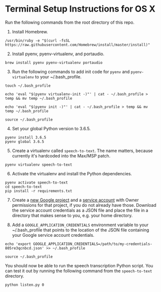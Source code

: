 # Terminal Setup Instructions for OS X

Run the following commands from the root directory of this repo.

1. Install Homebrew.

```/usr/bin/ruby -e "$(curl -fsSL https://raw.githubusercontent.com/Homebrew/install/master/install)"```

2. Install pyenv, pyenv-virtualenv, and portaudio.

```brew install pyenv pyenv-virtualenv portaudio```

3. Run the following commands to add init code for `pyenv` and `pyenv-virtualenv` to your ~/.bash_profile.

```
touch ~/.bash_profile

echo 'eval "$(pyenv virtualenv-init -)"' | cat - ~/.bash_profile > temp && mv temp ~/.bash_profile

echo 'eval "$(pyenv init -)"' | cat - ~/.bash_profile > temp && mv temp ~/.bash_profile

source ~/.bash_profile
```

4. Set your global Python version to 3.6.5.

```
pyenv install 3.6.5
pyenv global 3.6.5
```

5. Create a virtualenv called `speech-to-text`. The name matters, because currently it's hardcoded into the Max/MSP patch.

```pyenv virtualenv speech-to-text```

6. Activate the virtualenv and install the Python dependencies.

```
pyenv activate speech-to-text
cd speech-to-text
pip install -r requirements.txt
```

7. Create a [new Google project](https://console.developers.google.com/projectcreate) and a [service account](https://console.developers.google.com/projectselector/iam-admin/serviceaccounts) with Owner permissions for that project, if you do not already have those. Download the service account credentials as a JSON file and place the file in a directory that makes sense to you, e.g. your home directory.

8. Add a `GOOGLE_APPLICATION_CREDENTIALS` environment variable to your ~/.bash_profile that points to the location of the JSON file containing your Google service account credentials.

```
echo 'export GOOGLE_APPLICATION_CREDENTIALS=/path/to/my-credentials-805re3qcnbcd.json' >> ~/.bash_profile

source ~/.bash_profile
```

You should now be able to run the speech transcription Python script. You can test it out by running the following command from the `speech-to-text` directory.

```python listen.py 0```
